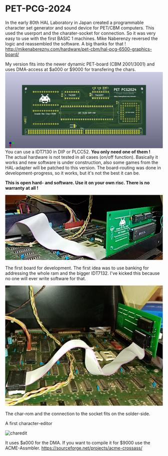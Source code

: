 # PET-PCG-2024
In the early 80th HAL Laboratory in Japan created a programmable character set generator and sound device for PET/CBM computers. This used the userport and the charater-socket for connection. So it was very easy to use with the first BASIC 1 machines. 
Mike Naberenzy reversed the logic and reassembled the software. A big thanks for that !  
http://mikenaberezny.com/hardware/pet-cbm/hal-pcg-6500-graphics-board/

My version fits into the newer dynamic PET-board (CBM 2001/3001) and uses DMA-access at $a000 or $9000 for transfering the chars. 
![PCB](https://github.com/cbmuser/PET-PCG-2024/blob/main/pcg2024_PCB.jpg)
You can use a IDT7130 in DIP or PLCC52. **You only need one of them !**  
The actual hardware is not tested in all cases (on/off function). Basically it works and new software is under construction, also some games from the HAL-adapter will be patched to this version. The board-routing was done in development-progress, so it works, but it's not the best it can be.  

**This is open hard- and software. Use it on your own risc. There is no warranty at all !**

![development](https://github.com/cbmuser/PET-PCG-2024/blob/main/pet_pcg2024.jpg)

The first board for development. The first idea was to use banking for addressing the whole ram and the bigger IDT7132. I've kicked this because no one will ever write software for that.

![development1](https://github.com/cbmuser/PET-PCG-2024/blob/main/pet_pcg_flachband.jpg)

The char-rom and the connection to the socket fits on the solder-side.



A first character-editor 

![charedit](https://github.com/cbmuser/PET-PCG-2024/assets/34414160/4d7a54f9-4bdf-4e4e-bc9e-624cf71814df)

It uses $a000 for the DMA. If you want to compile it for $9000 use the ACME-Assmbler. https://sourceforge.net/projects/acme-crossass/ 

